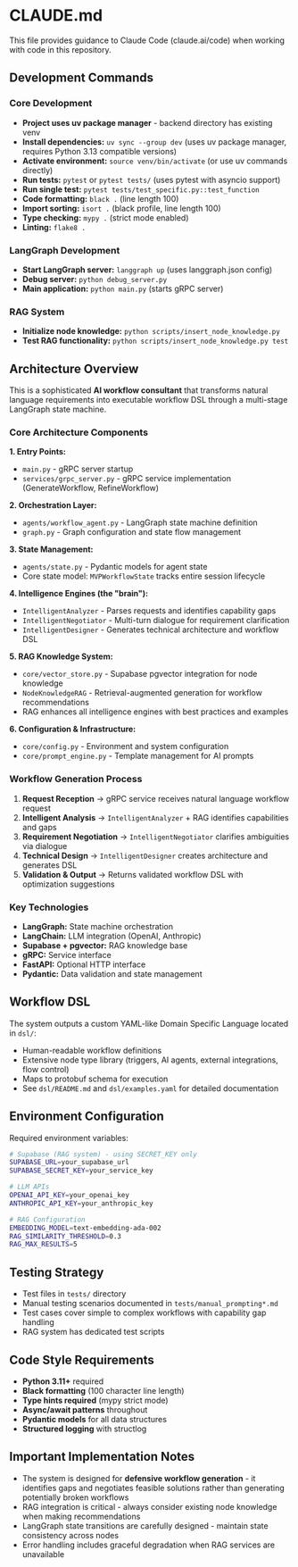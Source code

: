 # CLAUDE.md

This file provides guidance to Claude Code (claude.ai/code) when working with code in this repository.

## Development Commands

### Core Development
- **Project uses uv package manager** - backend directory has existing venv
- **Install dependencies:** `uv sync --group dev` (uses uv package manager, requires Python 3.13 compatible versions)
- **Activate environment:** `source venv/bin/activate` (or use uv commands directly)
- **Run tests:** `pytest` or `pytest tests/` (uses pytest with asyncio support)
- **Run single test:** `pytest tests/test_specific.py::test_function`
- **Code formatting:** `black .` (line length 100)
- **Import sorting:** `isort .` (black profile, line length 100)
- **Type checking:** `mypy .` (strict mode enabled)
- **Linting:** `flake8 .`

### LangGraph Development
- **Start LangGraph server:** `langgraph up` (uses langgraph.json config)
- **Debug server:** `python debug_server.py`
- **Main application:** `python main.py` (starts gRPC server)

### RAG System
- **Initialize node knowledge:** `python scripts/insert_node_knowledge.py`
- **Test RAG functionality:** `python scripts/insert_node_knowledge.py test`

## Architecture Overview

This is a sophisticated **AI workflow consultant** that transforms natural language requirements into executable workflow DSL through a multi-stage LangGraph state machine.

### Core Architecture Components

**1. Entry Points:**
- `main.py` - gRPC server startup
- `services/grpc_server.py` - gRPC service implementation (GenerateWorkflow, RefineWorkflow)

**2. Orchestration Layer:**
- `agents/workflow_agent.py` - LangGraph state machine definition
- `graph.py` - Graph configuration and state flow management

**3. State Management:**
- `agents/state.py` - Pydantic models for agent state
- Core state model: `MVPWorkflowState` tracks entire session lifecycle

**4. Intelligence Engines (the "brain"):**
- `IntelligentAnalyzer` - Parses requests and identifies capability gaps
- `IntelligentNegotiator` - Multi-turn dialogue for requirement clarification
- `IntelligentDesigner` - Generates technical architecture and workflow DSL

**5. RAG Knowledge System:**
- `core/vector_store.py` - Supabase pgvector integration for node knowledge
- `NodeKnowledgeRAG` - Retrieval-augmented generation for workflow recommendations
- RAG enhances all intelligence engines with best practices and examples

**6. Configuration & Infrastructure:**
- `core/config.py` - Environment and system configuration
- `core/prompt_engine.py` - Template management for AI prompts

### Workflow Generation Process

1. **Request Reception** → gRPC service receives natural language workflow request
2. **Intelligent Analysis** → `IntelligentAnalyzer` + RAG identifies capabilities and gaps
3. **Requirement Negotiation** → `IntelligentNegotiator` clarifies ambiguities via dialogue
4. **Technical Design** → `IntelligentDesigner` creates architecture and generates DSL
5. **Validation & Output** → Returns validated workflow DSL with optimization suggestions

### Key Technologies
- **LangGraph:** State machine orchestration
- **LangChain:** LLM integration (OpenAI, Anthropic)
- **Supabase + pgvector:** RAG knowledge base
- **gRPC:** Service interface
- **FastAPI:** Optional HTTP interface
- **Pydantic:** Data validation and state management

## Workflow DSL

The system outputs a custom YAML-like Domain Specific Language located in `dsl/`:
- Human-readable workflow definitions
- Extensive node type library (triggers, AI agents, external integrations, flow control)
- Maps to protobuf schema for execution
- See `dsl/README.md` and `dsl/examples.yaml` for detailed documentation

## Environment Configuration

Required environment variables:
```bash
# Supabase (RAG system) - using SECRET_KEY only
SUPABASE_URL=your_supabase_url
SUPABASE_SECRET_KEY=your_service_key

# LLM APIs
OPENAI_API_KEY=your_openai_key
ANTHROPIC_API_KEY=your_anthropic_key

# RAG Configuration
EMBEDDING_MODEL=text-embedding-ada-002
RAG_SIMILARITY_THRESHOLD=0.3
RAG_MAX_RESULTS=5
```

## Testing Strategy

- Test files in `tests/` directory
- Manual testing scenarios documented in `tests/manual_prompting*.md`
- Test cases cover simple to complex workflows with capability gap handling
- RAG system has dedicated test scripts

## Code Style Requirements

- **Python 3.11+** required
- **Black formatting** (100 character line length)
- **Type hints required** (mypy strict mode)
- **Async/await patterns** throughout
- **Pydantic models** for all data structures
- **Structured logging** with structlog

## Important Implementation Notes

- The system is designed for **defensive workflow generation** - it identifies gaps and negotiates feasible solutions rather than generating potentially broken workflows
- RAG integration is critical - always consider existing node knowledge when making recommendations
- LangGraph state transitions are carefully designed - maintain state consistency across nodes
- Error handling includes graceful degradation when RAG services are unavailable
